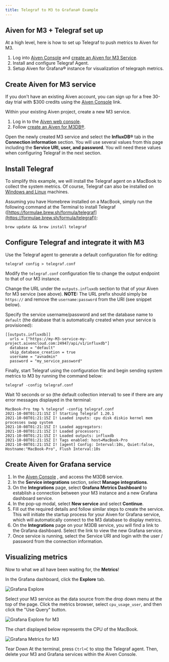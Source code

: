 ```yaml
---
title: Telegraf to M3 to Grafana® Example
---
```


## Aiven for M3 + Telegraf set up

At a high level, here is how to set up Telegraf to push metrics to Aiven
for M3.

1.  Log into [Aiven Console](https://console.aiven.io) and
    [create an Aiven for M3 Service](/docs/platform/howto/create_new_service).
2.  Install and configure Telegraf Agent.
3.  Setup Aiven for Grafana® instance for visualization of telegraph
    metrics.

## Create Aiven for M3 service

If you don't have an existing Aiven account, you can sign up for a free
30-day trial with \$300 credits using the [Aiven
Console](https://console.aiven.io) link.

Within your existing Aiven project, create a new M3 service.

1.  Log in to the [Aiven web console](https://console.aiven.io/).
2.  Follow
    [create an Aiven for M3DB®](/docs/platform/howto/create_new_service).

Open the newly created M3 service and select the **InfluxDB®** tab in
the **Connection information** section. You will use several values from
this page including the **Service URI, user, and password**. You will
need these values when configuring Telegraf in the next section.

## Install Telegraf

To simplify this example, we will install the Telegraf agent on a
MacBook to collect the system metrics. Of course, Telegraf can also be
installed on [Windows and
Linux](https://docs.influxdata.com/telegraf/v1.19/introduction/installation/)
machines.

Assuming you have Homebrew installed on a MacBook, simply run the
following command at the Terminal to install Telegraf
([https://formulae.brew.sh/formula/telegraf](https://formulae.brew.sh/formula/telegraf)):

```
brew update && brew install telegraf
```

## Configure Telegraf and integrate it with M3

Use the Telegraf agent to generate a default configuration file for
editing:

```
telegraf config > telegraf.conf
```

Modify the `telegraf.conf` configuration file to change the output
endpoint to that of our M3 instance.

Change the URL under the `outputs.influxdb` section to that of your
Aiven for M3 service (see above). **NOTE:** The URL prefix should simply
be `https://` and remove the `username:password` from the URI (see
snippet below).

Specify the service username/password and set the database name to
`default` (the database that is automatically created when your service
is provisioned):

```
[[outputs.influxdb]]
  urls = ["https://my-M3-service-my-project.aivencloud.com:24947/api/v1/influxdb"]
  database = "default"
  skip_database_creation = true
  username = "avnadmin"
  password = "my_service_password"
```

Finally, start Telegraf using the configuration file and begin sending
system metrics to M3 by running the command below:

    telegraf -config telegraf.conf

Wait 10 seconds or so (the default collection interval) to see if there
are any error messages displayed in the terminal:

    MacBook-Pro tmp % telegraf -config telegraf.conf
    2021-10-08T01:21:15Z I! Starting Telegraf 1.20.1
    2021-10-08T01:21:15Z I! Loaded inputs: cpu disk diskio kernel mem processes swap system
    2021-10-08T01:21:15Z I! Loaded aggregators:
    2021-10-08T01:21:15Z I! Loaded processors:
    2021-10-08T01:21:15Z I! Loaded outputs: influxdb
    2021-10-08T01:21:15Z I! Tags enabled: host=MacBook-Pro
    2021-10-08T01:21:15Z I! [agent] Config: Interval:10s, Quiet:false, Hostname:"MacBook-Pro", Flush Interval:10s

## Create Aiven for Grafana service

1.  In the [Aiven Console](https://console.aiven.io) , and access the
    M3DB service.
2.  In the **Service integrations** section, select **Manage
    integrations**.
3.  On the **Integrations** page, select **Grafana Metrics Dashboard**
    to establish a connection between your M3 instance and a new Grafana
    dashboard service.
4.  In the pop-up modal, select **New service** and select **Continue**.
5.  Fill out the required details and follow similar steps to create the
    service. This will initiate the startup process for your Aiven for
    Grafana service, which will automatically connect to the M3 database
    to display metrics.
6.  On the **Integrations** page on your M3DB service, you will find a
    link to the Grafana dashboard. Select the link to view the new
    Grafana service.
7.  Once service is running, select the Service URI and login with the
    user / password from the connection information.

## Visualizing metrics

Now to what we all have been waiting for, the **Metrics**!

In the Grafana dashboard, click the **Explore** tab.

![Grafana Explore](/images/content/products/m3db/telegraf-m3-example/m3_telegraph_11.png)

Select your M3 service as the data source from the drop down menu at the
top of the page. Click the metrics browser, select `cpu_usage_user`, and
then click the "Use Query" button.

![Grafana Explore for M3](/images/content/products/m3db/telegraf-m3-example/m3_telegraph_12.png)

The chart displayed below represents the CPU of the MacBook.

![Grafana Metrics for M3](/images/content/products/m3db/telegraf-m3-example/m3_telegraph_13.png)

Tear Down At the terminal, press `Ctrl+C` to stop the Telegraf agent.
Then, delete your M3 and Grafana services within the Aiven Console.
